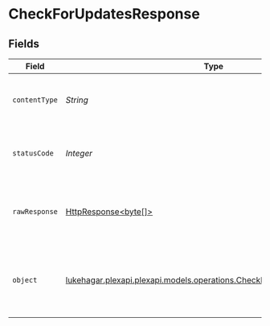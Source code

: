 # CheckForUpdatesResponse


## Fields

| Field                                                                                                                             | Type                                                                                                                              | Required                                                                                                                          | Description                                                                                                                       |
| --------------------------------------------------------------------------------------------------------------------------------- | --------------------------------------------------------------------------------------------------------------------------------- | --------------------------------------------------------------------------------------------------------------------------------- | --------------------------------------------------------------------------------------------------------------------------------- |
| `contentType`                                                                                                                     | *String*                                                                                                                          | :heavy_check_mark:                                                                                                                | HTTP response content type for this operation                                                                                     |
| `statusCode`                                                                                                                      | *Integer*                                                                                                                         | :heavy_check_mark:                                                                                                                | HTTP response status code for this operation                                                                                      |
| `rawResponse`                                                                                                                     | [HttpResponse<byte[]>](https://docs.oracle.com/en/java/javase/11/docs/api/java.net.http/java/net/http/HttpResponse.html)          | :heavy_check_mark:                                                                                                                | Raw HTTP response; suitable for custom response parsing                                                                           |
| `object`                                                                                                                          | [lukehagar.plexapi.plexapi.models.operations.CheckForUpdatesResponseBody](../../models/operations/CheckForUpdatesResponseBody.md) | :heavy_minus_sign:                                                                                                                | Unauthorized - Returned if the X-Plex-Token is missing from the header or query.                                                  |